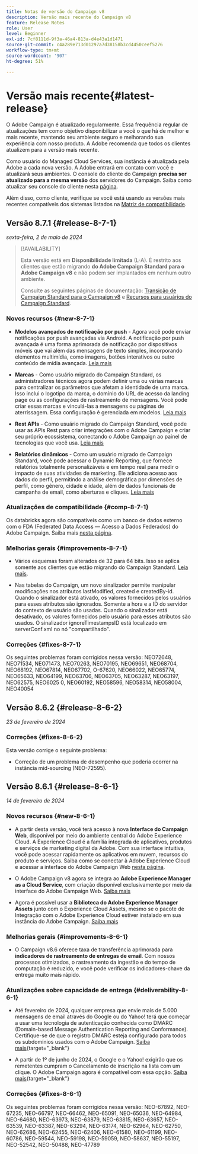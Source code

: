 ```yaml
---
title: Notas de versão do Campaign v8
description: Versão mais recente do Campaign v8
feature: Release Notes
role: User
level: Beginner
exl-id: 7cf8111d-9f3a-46a4-813a-d4e43a1d1471
source-git-commit: c4a289e713d01297a7d38158b3cd4450ceef5276
workflow-type: tm+mt
source-wordcount: '907'
ht-degree: 51%

---
```


# Versão mais recente{#latest-release}

O Adobe Campaign é atualizado regularmente. Essa frequência regular de atualizações tem como objetivo disponibilizar a você o que há de melhor e mais recente, mantendo seu ambiente seguro e melhorando sua experiência com nosso produto. A Adobe recomenda que todos os clientes atualizem para a versão mais recente.

Como usuário do Managed Cloud Services, sua instância é atualizada pela Adobe a cada nova versão. A Adobe entrará em contato com você e atualizará seus ambientes. O console do cliente do Campaign **precisa ser atualizado para a mesma versão** dos servidores do Campaign. Saiba como atualizar seu console do cliente nesta [página](../start/connect.md#upgrade-ac-console).

Além disso, como cliente, verifique se você está usando as versões mais recentes compatíveis dos sistemas listados na [Matriz de compatibilidade](compatibility-matrix.md).

## Versão 8.7.1 {#release-8-7-1}

_sexta-feira, 2 de maio de 2024_

>[!AVAILABILITY]
>
>Esta versão está em **Disponibilidade limitada** (L-A). É restrito aos clientes que estão migrando **do Adobe Campaign Standard para o Adobe Campaign v8** e não podem ser implantados em nenhum outro ambiente.
>
>Consulte as seguintes páginas de documentação: [Transição de Campaign Standard para o Campaign v8](https://experienceleague.adobe.com/en/docs/campaign-web/v8/release-notes/acs-migration) e [Recursos para usuários do Campaign Standard](https://experienceleague.adobe.com/docs/experience-cloud/campaign/campaign-standard-migration-home.html).

### Novos recursos {#new-8-7-1}

* **Modelos avançados de notificação por push** - Agora você pode enviar notificações por push avançadas via Android. A notificação por push avançada é uma forma aprimorada de notificação por dispositivos móveis que vai além das mensagens de texto simples, incorporando elementos multimídia, como imagens, botões interativos ou outro conteúdo de mídia avançada. [Leia mais](../send/rich-push.md)

* **Marcas** - Como usuário migrado do Campaign Standard, os administradores técnicos agora podem definir uma ou várias marcas para centralizar os parâmetros que afetam a identidade de uma marca. Isso inclui o logotipo da marca, o domínio do URL de acesso da landing page ou as configurações de rastreamento de mensagens. Você pode criar essas marcas e vinculá-las a mensagens ou páginas de aterrissagem. Essa configuração é gerenciada em modelos. [Leia mais](https://experienceleague.adobe.com/docs/experience-cloud/campaign/branding/branding-gs.html)

* **Rest APIs** - Como usuário migrado do Campaign Standard, você pode usar as APIs Rest para criar integrações com o Adobe Campaign e criar seu próprio ecossistema, conectando o Adobe Campaign ao painel de tecnologias que você usa. [Leia mais](https://experienceleague.adobe.com/docs/experience-cloud/campaign/apis/get-started-apis.html)

* **Relatórios dinâmicos** - Como um usuário migrado de Campaign Standard, você pode acessar o Dynamic Reporting, que fornece relatórios totalmente personalizáveis e em tempo real para medir o impacto de suas atividades de marketing. Ele adiciona acesso aos dados do perfil, permitindo a análise demográfica por dimensões de perfil, como gênero, cidade e idade, além de dados funcionais de campanha de email, como aberturas e cliques. [Leia mais](https://experienceleague.adobe.com/docs/experience-cloud/campaign/reporting/get-started-reporting.html)

<!--
* **New Enhanced security add-on**: To make your network connection more secure and provide improved security for your resources, Adobe Campaign offers a new Enhanced security add-on, which includes two features: Secure CMK integration and Secure VPN tunneling.
-->

### Atualizações de compatibilidade {#comp-8-7-1}

Os databricks agora são compatíveis como um banco de dados externo com o FDA (Federated Data Access — Acesso a Dados Federados) do Adobe Campaign. Saiba mais [nesta página](compatibility-matrix.md#FederatedDataAccessFDA).

### Melhorias gerais {#improvements-8-7-1}

* Vários esquemas foram alterados de 32 para 64 bits. Isso se aplica somente aos clientes que estão migrando do Campaign Standard. [Leia mais](https://experienceleague.adobe.com/docs/experience-cloud/campaign/technotes/64-bit-tables.html).

* Nas tabelas do Campaign, um novo sinalizador permite manipular modificações nos atributos lastModified, created e createdBy-id. Quando o sinalizador está ativado, os valores fornecidos pelos usuários para esses atributos são ignorados. Somente a hora e a ID do servidor do contexto de usuário são usadas. Quando o sinalizador está desativado, os valores fornecidos pelo usuário para esses atributos são usados. O sinalizador ignoreTimestampsID está localizado em serverConf.xml no nó &quot;compartilhado&quot;.

### Correções {#fixes-8-7-1}

Os seguintes problemas foram corrigidos nessa versão: NEO72648, NEO71534, NEO71473, NEO70263, NEO70195, NEO69651, NEO68704, NEO68192, NEO67814, NEO67702, O-67620, NEO66022, NEO65774, NEO65633, NEO64199, NEO63706, NEO63705, NEO63287, NEO63197, NEO62575, NEO6025 0, NEO60192, NEO58596, NEO58314, NEO58004, NEO40054

## Versão 8.6.2 {#release-8-6-2}

_23 de fevereiro de 2024_

### Correções {#fixes-8-6-2}

Esta versão corrige o seguinte problema:

* Correção de um problema de desempenho que poderia ocorrer na instância mid-sourcing (NEO-72595).

## Versão 8.6.1 {#release-8-6-1}

_14 de fevereiro de 2024_

### Novos recursos {#new-8-6-1}

* A partir desta versão, você terá acesso à nova **Interface do Campaign Web**, disponível por meio do ambiente central do Adobe Experience Cloud. A Experience Cloud é a família integrada de aplicativos, produtos e serviços de marketing digital da Adobe. Com sua interface intuitiva, você pode acessar rapidamente os aplicativos em nuvem, recursos do produto e serviços. Saiba como se conectar à Adobe Experience Cloud e acessar a interface do Adobe Campaign Web [nesta página](campaign-ui.md#ac-web-ui).


* O Adobe Campaign v8 agora se integra ao **Adobe Experience Manager as a Cloud Service**, com criação disponível exclusivamente por meio da interface do Adobe Campaign Web. [Saiba mais](../connect/ac-aem.md)

* Agora é possível usar a **Biblioteca do Adobe Experience Manager Assets** junto com o Experience Cloud Assets, mesmo se o pacote de Integração com o Adobe Experience Cloud estiver instalado em sua instância do Adobe Campaign. [Saiba mais](../connect/ac-aem.md#assets-library)

### Melhorias gerais {#improvements-8-6-1}

* O Campaign v8.6 oferece taxa de transferência aprimorada para **indicadores de rastreamento de entregas de email**. Com nossos processos otimizados, o rastreamento da ingestão e do tempo de computação é reduzido, e você pode verificar os indicadores-chave da entrega muito mais rápido.


### Atualizações sobre capacidade de entrega {#deliverability-8-6-1}

* Até fevereiro de 2024, qualquer empresa que envie mais de 5.000 mensagens de email através do Google ou do Yahoo! terá que começar a usar uma tecnologia de autenticação conhecida como DMARC (Domain-based Message Authentication Reporting and Conformance). Certifique-se de que o registro DMARC esteja configurado para todos os subdomínios usados com o Adobe Campaign. [Saiba mais](https://experienceleague.adobe.com/docs/deliverability-learn/deliverability-best-practice-guide/additional-resources/technotes/implement-dmarc.html?lang=pt-BR){target="_blank"}

* A partir de 1º de junho de 2024, o Google e o Yahoo! exigirão que os remetentes cumpram o Cancelamento de inscrição na lista com um clique. O Adobe Campaign agora é compatível com essa opção. [Saiba mais](https://experienceleague.adobe.com/docs/deliverability-learn/deliverability-best-practice-guide/additional-resources/campaign/acc-technical-recommendations.html?lang=pt-BR#one-click-list-unsubscribe){target="_blank"}


### Correções {#fixes-8-6-1}

Os seguintes problemas foram corrigidos nessa versão:
NEO-67892, NEO-67235, NEO-66797, NEO-66462, NEO-65091, NEO-65036, NEO-64984, NEO-64680, NEO-63973, NEO-63879, NEO-63815, NEO-63657, NEO-63539, NEO-63387, NEO-63294, NEO-63174, NEO-62964, NEO-62750, NEO-62686, NEO-62455, NEO-62406, NEO-61580, NEO-61199, NEO-60786, NEO-59544, NEO-59198, NEO-59059, NEO-58637, NEO-55197, NEO-52542, NEO-50488, NEO-47789